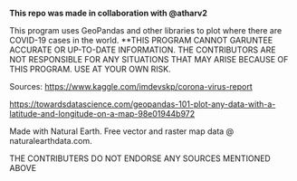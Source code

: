 <b>This repo was made in collaboration with @atharv2</b>

This program uses GeoPandas and other libraries to plot where there are COVID-19 cases in the world. 
**THIS PROGRAM CANNOT GARUNTEE ACCURATE OR UP-TO-DATE INFORMATION. THE CONTRIBUTORS ARE NOT RESPONSIBLE FOR ANY SITUATIONS THAT MAY ARISE BECAUSE OF THIS PROGRAM. USE AT YOUR OWN RISK.

Sources: 
https://www.kaggle.com/imdevskp/corona-virus-report

https://towardsdatascience.com/geopandas-101-plot-any-data-with-a-latitude-and-longitude-on-a-map-98e01944b972

Made with Natural Earth. Free vector and raster map data @ naturalearthdata.com.

THE CONTRIBUTERS DO NOT ENDORSE ANY SOURCES MENTIONED ABOVE


